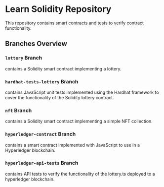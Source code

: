 # Learn Solidity Repository

This repository contains smart contracts and tests to verify contract functionality.

## Branches Overview

### `lottery` Branch
contains a Solidity smart contract implementing a lottery.

### `hardhat-tests-lottery` Branch
contains JavaScript unit tests implemented using the Hardhat framework to cover the functionality of the Solidity lottery contract.

### `nft` Branch
contains a Solidity smart contract implementing a simple NFT collection.

### `hyperledger-contract` Branch
contains a smart contract implemented with JavaScript to use in a Hyperledger blockchain.

### `hyperledger-api-tests` Branch
contains API tests to verify the functionality of the lottery.ts deployed to a hyperledger blockchain.